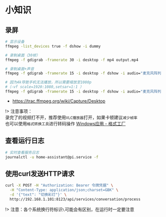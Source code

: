 # 小知识

## 录屏

```bash
# 显示设备
ffmpeg -list_devices true -f dshow -i dummy

# 录制桌面（30帧）
ffmpeg -f gdigrab -framerate 30 -i desktop -f mp4 output.mp4

# 录制桌面+声音
ffmpeg -f gdigrab -framerate 15 -i desktop -f dshow -i audio="麦克风阵列 (Realtek(R) Audio)" -f mp4 output.mp4

# 因为4k导致手机无法播放，所以需要缩放至1080p
#（-vf scale=1920:1080,setsar=1:1 ）
ffmpeg -f gdigrab -framerate 15 -i desktop -f dshow -i audio="麦克风阵列 (Realtek(R) Audio)" -f mp4 -vf scale=1920:1080,setsar=1:1 output.mp4

```
- https://trac.ffmpeg.org/wiki/Capture/Desktop

!> 注意事项：
<br/>录完了的视频打不开，推荐使用`VLC播放器`打开，如果卡顿建议`减少帧率`
<br/>也可以使用`格式转换工具`进行转码操作 [Windows应用 - 格式工厂](https://www.microsoft.com/zh-cn/p/%e6%a0%bc%e5%bc%8f%e5%b7%a5%e5%8e%82-%e8%a7%86%e9%a2%91%e5%89%aa%e8%be%91%e6%a0%bc%e5%bc%8f%e5%b7%a5%e5%8e%82%e6%a0%bc%e5%bc%8f%e8%bd%ac%e6%8d%a2/9npsx9n4t3tj#activetab=pivot:overviewtab)

## 查看运行日志
```bash
# 实时查看服务日志
journalctl -u home-assistant@pi.service -f
```

## 使用curl发送HTTP请求
```bash
curl -X POST -H "Authorization: Bearer 令牌凭据" \
  -H "Content-Type: application/json;charset=GBK" \
  -d '{"text": "切换彩灯"}' \
  http://192.168.1.101:8123/api/services/conversation/process
```
!> 注意：各个系统换行符标识`\`可能会有区别，在运行时一定要注意